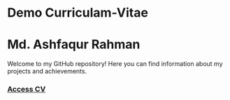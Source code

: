 # Demo Curriculam-Vitae
# Md. Ashfaqur Rahman

Welcome to my GitHub repository! Here you can find information about my projects and achievements.

### [ Access CV ]( https://ashfaq099.github.io/Curriculam-Vitae/)





